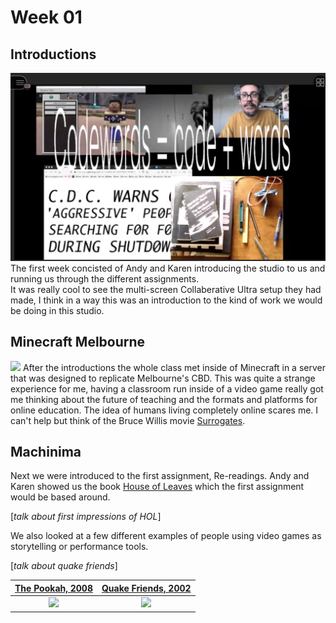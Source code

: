 # Week 01

## Introductions

![](week_1_collab_screen.png)
The first week concisted of Andy and Karen introducing the studio to us and running us through the different assignments.  
It was really cool to see the multi-screen Collaberative Ultra setup they had made, I think in a way this was an introduction to the kind of work we would be doing in this studio.

## Minecraft Melbourne

![](minecraft_week_one.png)
After the introductions the whole class met inside of Minecraft in a server that was designed to replicate Melbourne's CBD.
This was quite a strange experience for me, having a classroom run inside of a video game really got me thinking about the future of teaching and the formats and platforms for online education. The idea of humans living completely online scares me. I can't help but think of the Bruce Willis movie [Surrogates](https://en.wikipedia.org/wiki/Surrogates).

## Machinima

Next we were introduced to the first assignment, Re-readings. 
Andy and Karen showed us the book [House of Leaves](https://en.wikipedia.org/wiki/House_of_Leaves) which the first assignment would be based around. 

[*talk about first impressions of HOL*]

We also looked at a few different examples of people using video games as storytelling or performance tools.

[*talk about quake friends*]

[The Pookah, 2008](https://www.youtube.com/watch?v=Tn9wVdaMOlw)                 |  [Quake Friends, 2002](https://www.youtube.com/watch?v=dmyO1A5J8SU)
:-------------------------:|:-------------------------:
![](the_pookah.gif)       |  ![](Quake-Friends) 


 
